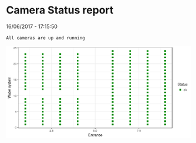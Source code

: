 Camera Status report
================
16/06/2017 - 17:15:50

    All cameras are up and running

![](camreport_files/figure-markdown_github/unnamed-chunk-2-1.png)
